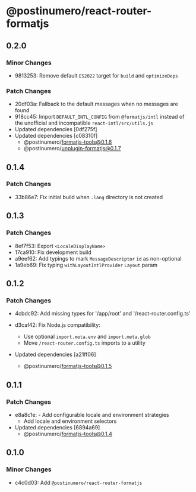 # @postinumero/react-router-formatjs

## 0.2.0

### Minor Changes

- 9813253: Remove default `ES2022` target for `build` and `optimizeDeps`

### Patch Changes

- 20df03a: Fallback to the default messages when no messages are found
- 918cc45: Import `DEFAULT_INTL_CONFIG` from `@formatjs/intl` instead of the unofficial and incompatible `react-intl/src/utils.js`
- Updated dependencies [0df275f]
- Updated dependencies [c08310f]
  - @postinumero/formatjs-tools@0.1.6
  - @postinumero/unplugin-formatjs@0.1.7

## 0.1.4

### Patch Changes

- 33b86e7: Fix initial build when `.lang` directory is not created

## 0.1.3

### Patch Changes

- 8ef7f53: Export `<LocaleDisplayName>`
- 17ca910: Fix development build
- a9eef62: Add typings to mark `MessageDescriptor` `id` as non-optional
- 1a9eb69: Fix typing `withLayoutIntlProvider` `Layout` param

## 0.1.2

### Patch Changes

- 4cbdc92: Add missing types for '/app/root' and '/react-router.config.ts'
- d3caf42: Fix Node.js compatibility:

  - Use optional `import.meta.env` and `import.meta.glob`
  - Move `/react-router.config.ts` imports to a utility

- Updated dependencies [a21ff06]
  - @postinumero/formatjs-tools@0.1.5

## 0.1.1

### Patch Changes

- e8a8c1e: - Add configurable locale and environment strategies
  - Add locale and environment selectors
- Updated dependencies [6894a69]
  - @postinumero/formatjs-tools@0.1.4

## 0.1.0

### Minor Changes

- c4c0d03: Add `@postinumero/react-router-formatjs`
